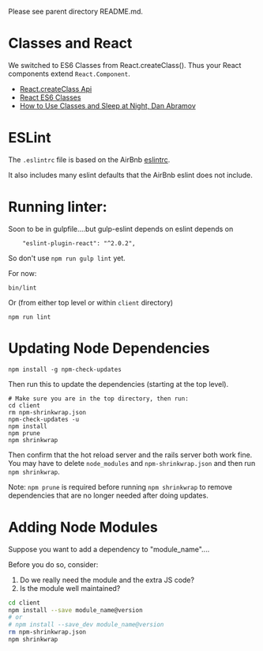 Please see parent directory README.md.

Classes and React
=========================
We switched to ES6 Classes from React.createClass(). Thus your React components extend `React.Component`.

* [React.createClass Api](https://facebook.github.io/react/docs/top-level-api.html#react.createclass)
* [React ES6 Classes](https://facebook.github.io/react/docs/reusable-components.html#es6-classes)
* [How to Use Classes and Sleep at Night, Dan Abramov](https://medium.com/@dan_abramov/how-to-use-classes-and-sleep-at-night-9af8de78ccb4)


ESLint
==========================
The `.eslintrc` file is based on the AirBnb [eslintrc](https://github.com/airbnb/javascript/blob/master/linters/.eslintrc).

It also includes many eslint defaults that the AirBnb eslint does not include.

Running linter:
===========================

Soon to be in gulpfile....but gulp-eslint depends on eslint depends on 

```
    "eslint-plugin-react": "^2.0.2",
```

So don't use `npm run gulp lint` yet. 

For now: 

    bin/lint
    
Or (from either top level or within `client` directory)

    npm run lint
    
    
Updating Node Dependencies
===========================

```
npm install -g npm-check-updates
```
 
Then run this to update the dependencies (starting at the top level).

```
# Make sure you are in the top directory, then run:
cd client 
rm npm-shrinkwrap.json
npm-check-updates -u
npm install
npm prune
npm shrinkwrap
```

Then confirm that the hot reload server and the rails server both work fine. You
may have to delete `node_modules` and `npm-shrinkwrap.json` and then run `npm
shrinkwrap`.

Note: `npm prune` is required before running `npm shrinkwrap` to remove dependencies that are no longer needed after doing updates.


Adding Node Modules
=====================================
Suppose you want to add a dependency to "module_name"....

Before you do so, consider:

1. Do we really need the module and the extra JS code?
2. Is the module well maintained?

```bash
cd client
npm install --save module_name@version
# or 
# npm install --save_dev module_name@version
rm npm-shrinkwrap.json
npm shrinkwrap
```
